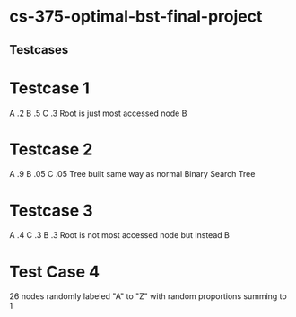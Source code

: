 # cs-375-optimal-bst-final-project

## Testcases
# Testcase 1
A .2
B .5
C .3
Root is just most accessed node B
# Testcase 2
A .9
B .05
C .05
Tree built same way as normal Binary Search Tree
# Testcase 3
A .4
C .3
B .3
Root is not most accessed node but instead B
# Test Case 4
26 nodes randomly labeled "A" to "Z" with random proportions summing to 1